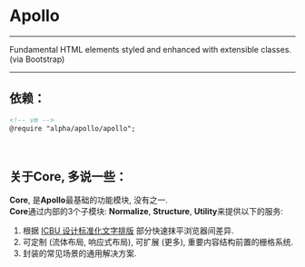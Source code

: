 # Apollo
---
Fundamental HTML elements styled and enhanced with extensible classes. (via Bootstrap)

---

## 依赖：
```html
<!-- vm -->
@require "alpha/apollo/apollo";
```
<br/>

## 关于Core, 多说一些：  

**Core**, 是**Apollo**最基础的功能模块, 没有之一.  
**Core**通过内部的3个子模块: **Normalize**, **Structure**, **Utility**来提供以下的服务:  

1. 根据 [ICBU 设计标准化文字排版](http://apollo.alif2e.com/guideline/guide-core-overview.html "ICBU 设计标准化文字排版") 部分快速抹平浏览器间差异.
2. 可定制 (流体布局, 响应式布局), 可扩展 (更多), 重要内容结构前置的栅格系统.
3. 封装的常见场景的通用解决方案.


